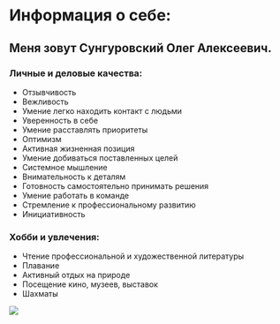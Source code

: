# Информация о себе:
## Меня зовут Сунгуровский Олег Алексеевич.
### Личные и деловые качества:
- Отзывчивость
- Вежливость
- Умение легко находить контакт с людьми
- Уверенность в себе
- Умение расставлять приоритеты
- Оптимизм
- Активная жизненная позиция
- Умение добиваться поставленных целей
- Системное мышление
- Внимательность к деталям
- Готовность самостоятельно принимать решения
- Умение работать в команде
- Стремление к профессиональному развитию
- Инициативность
### Хобби и увлечения:
- Чтение профессиональной и художественной литературы
- Плавание
- Активный отдых на природе
- Посещение кино, музеев, выставок
- Шахматы



![](https://v1.popcornnews.ru/k2/news/1200/upload/news/671999004077.jpg)

